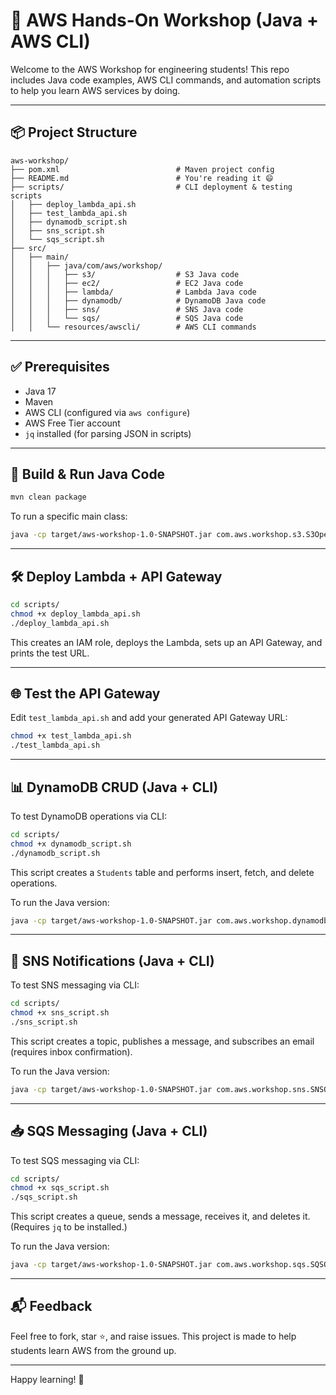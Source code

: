 # 🧠 AWS Hands-On Workshop (Java + AWS CLI)

Welcome to the AWS Workshop for engineering students! This repo includes Java code examples, AWS CLI commands, and automation scripts to help you learn AWS services by doing.

---

## 📦 Project Structure

```
aws-workshop/
├── pom.xml                          # Maven project config
├── README.md                        # You're reading it 😄
├── scripts/                         # CLI deployment & testing scripts
│   ├── deploy_lambda_api.sh
│   ├── test_lambda_api.sh
│   ├── dynamodb_script.sh
│   ├── sns_script.sh
│   └── sqs_script.sh
├── src/
│   ├── main/
│   │   ├── java/com/aws/workshop/
│   │   │   ├── s3/                  # S3 Java code
│   │   │   ├── ec2/                 # EC2 Java code
│   │   │   ├── lambda/              # Lambda Java code
│   │   │   ├── dynamodb/            # DynamoDB Java code
│   │   │   ├── sns/                 # SNS Java code
│   │   │   └── sqs/                 # SQS Java code
│   │   └── resources/awscli/        # AWS CLI commands
```

---

## ✅ Prerequisites
- Java 17
- Maven
- AWS CLI (configured via `aws configure`)
- AWS Free Tier account
- `jq` installed (for parsing JSON in scripts)

---

## 🚀 Build & Run Java Code
```bash
mvn clean package
```
To run a specific main class:
```bash
java -cp target/aws-workshop-1.0-SNAPSHOT.jar com.aws.workshop.s3.S3Operations
```

---

## 🛠 Deploy Lambda + API Gateway
```bash
cd scripts/
chmod +x deploy_lambda_api.sh
./deploy_lambda_api.sh
```
This creates an IAM role, deploys the Lambda, sets up an API Gateway, and prints the test URL.

---

## 🌐 Test the API Gateway
Edit `test_lambda_api.sh` and add your generated API Gateway URL:
```bash
chmod +x test_lambda_api.sh
./test_lambda_api.sh
```

---

## 📊 DynamoDB CRUD (Java + CLI)
To test DynamoDB operations via CLI:
```bash
cd scripts/
chmod +x dynamodb_script.sh
./dynamodb_script.sh
```
This script creates a `Students` table and performs insert, fetch, and delete operations.

To run the Java version:
```bash
java -cp target/aws-workshop-1.0-SNAPSHOT.jar com.aws.workshop.dynamodb.DynamoDBOperations
```

---

## 📣 SNS Notifications (Java + CLI)
To test SNS messaging via CLI:
```bash
cd scripts/
chmod +x sns_script.sh
./sns_script.sh
```
This script creates a topic, publishes a message, and subscribes an email (requires inbox confirmation).

To run the Java version:
```bash
java -cp target/aws-workshop-1.0-SNAPSHOT.jar com.aws.workshop.sns.SNSOperations
```

---

## 📥 SQS Messaging (Java + CLI)
To test SQS messaging via CLI:
```bash
cd scripts/
chmod +x sqs_script.sh
./sqs_script.sh
```
This script creates a queue, sends a message, receives it, and deletes it. (Requires `jq` to be installed.)

To run the Java version:
```bash
java -cp target/aws-workshop-1.0-SNAPSHOT.jar com.aws.workshop.sqs.SQSOperations
```

---

## 📬 Feedback
Feel free to fork, star ⭐, and raise issues. This project is made to help students learn AWS from the ground up.

---

Happy learning! 🚀
